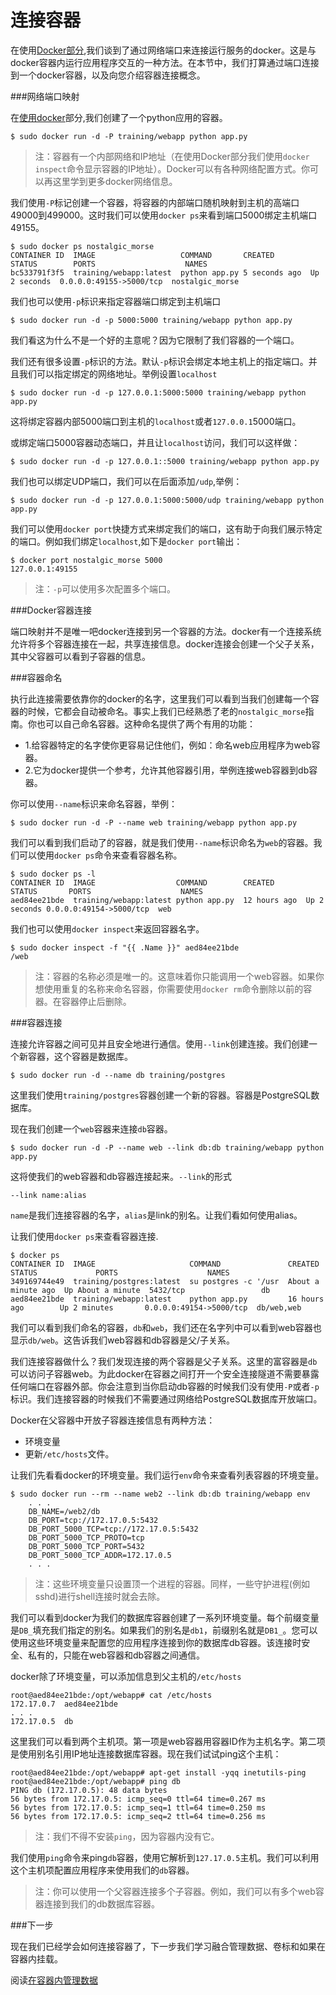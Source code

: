 连接容器
===

在使用[Docker部分](usingdocker.md),我们谈到了通过网络端口来连接运行服务的docker。这是与docker容器内运行应用程序交互的一种方法。在本节中，我们打算通过端口连接到一个docker容器，以及向您介绍容器连接概念。

###网络端口映射

在[使用docker](usingdocker.md)部分,我们创建了一个python应用的容器。

	$ sudo docker run -d -P training/webapp python app.py

>注：容器有一个内部网络和IP地址（在使用Docker部分我们使用`docker inspect`命令显示容器的IP地址）。Docker可以有各种网络配置方式。你可以再这里学到更多docker网络信息。

我们使用`-P`标记创建一个容器，将容器的内部端口随机映射到主机的高端口49000到499000。这时我们可以使用`docker ps`来看到端口5000绑定主机端口49155。

	$ sudo docker ps nostalgic_morse
	CONTAINER ID  IMAGE                   COMMAND       CREATED        STATUS        PORTS                    NAMES
	bc533791f3f5  training/webapp:latest  python app.py 5 seconds ago  Up 2 seconds  0.0.0.0:49155->5000/tcp  nostalgic_morse

我们也可以使用`-p`标识来指定容器端口绑定到主机端口

	$ sudo docker run -d -p 5000:5000 training/webapp python app.py

我们看这为什么不是一个好的主意呢？因为它限制了我们容器的一个端口。

我们还有很多设置`-p`标识的方法。默认`-p`标识会绑定本地主机上的指定端口。并且我们可以指定绑定的网络地址。举例设置`localhost`

	$ sudo docker run -d -p 127.0.0.1:5000:5000 training/webapp python app.py

这将绑定容器内部5000端口到主机的`localhost`或者`127.0.0.1`5000端口。

或绑定端口5000容器动态端口，并且让`localhost`访问，我们可以这样做：

	$ sudo docker run -d -p 127.0.0.1::5000 training/webapp python app.py

我们也可以绑定UDP端口，我们可以在后面添加`/udp`,举例：

	$ sudo docker run -d -p 127.0.0.1:5000:5000/udp training/webapp python app.py

我们可以使用`docker port`快捷方式来绑定我们的端口，这有助于向我们展示特定的端口。例如我们绑定`localhost`,如下是`docker port`输出：

	$ docker port nostalgic_morse 5000
	127.0.0.1:49155

>注：`-p`可以使用多次配置多个端口。

###Docker容器连接

端口映射并不是唯一吧docker连接到另一个容器的方法。docker有一个连接系统允许将多个容器连接在一起，共享连接信息。docker连接会创建一个父子关系，其中父容器可以看到子容器的信息。

###容器命名

执行此连接需要依靠你的docker的名字，这里我们可以看到当我们创建每一个容器的时候，它都会自动被命名。事实上我们已经熟悉了老的`nostalgic_morse`指南。你也可以自己命名容器。这种命名提供了两个有用的功能：

- 1.给容器特定的名字使你更容易记住他们，例如：命名web应用程序为web容器。
- 2.它为docker提供一个参考，允许其他容器引用，举例连接web容器到db容器。

你可以使用`--name`标识来命名容器，举例：

	$ sudo docker run -d -P --name web training/webapp python app.py

我们可以看到我们启动了的容器，就是我们使用`--name`标识命名为`web`的容器。我们可以使用`docker ps`命令来查看容器名称。

	$ sudo docker ps -l
	CONTAINER ID  IMAGE                  COMMAND        CREATED       STATUS       PORTS                    NAMES
	aed84ee21bde  training/webapp:latest python app.py  12 hours ago  Up 2 seconds 0.0.0.0:49154->5000/tcp  web

我们也可以使用`docker inspect`来返回容器名字。

	$ sudo docker inspect -f "{{ .Name }}" aed84ee21bde
	/web

>注：容器的名称必须是唯一的。这意味着你只能调用一个web容器。如果你想使用重复的名称来命名容器，你需要使用`docker rm`命令删除以前的容器。在容器停止后删除。

###容器连接

连接允许容器之间可见并且安全地进行通信。使用`--link`创建连接。我们创建一个新容器，这个容器是数据库。

	$ sudo docker run -d --name db training/postgres

这里我们使用`training/postgres`容器创建一个新的容器。容器是PostgreSQL数据库。

现在我们创建一个`web`容器来连接`db`容器。

	$ sudo docker run -d -P --name web --link db:db training/webapp python app.py

这将使我们的web容器和db容器连接起来。`--link`的形式

	--link name:alias

`name`是我们连接容器的名字，`alias`是link的别名。让我们看如何使用alias。

让我们使用`docker ps`来查看容器连接.

	$ docker ps
	CONTAINER ID  IMAGE                     COMMAND               CREATED             STATUS             PORTS                    NAMES
	349169744e49  training/postgres:latest  su postgres -c '/usr  About a minute ago  Up About a minute  5432/tcp                 db
	aed84ee21bde  training/webapp:latest    python app.py         16 hours ago        Up 2 minutes       0.0.0.0:49154->5000/tcp  db/web,web

我们可以看到我们命名的容器，`db`和`web`，我们还在名字列中可以看到web容器也显示`db/web`。这告诉我们web容器和db容器是父/子关系。

我们连接容器做什么？我们发现连接的两个容器是父子关系。这里的富容器是`db`可以访问子容器web。为此docker在容器之间打开一个安全连接隧道不需要暴露任何端口在容器外部。你会注意到当你启动db容器的时候我们没有使用`-P`或者`-p`标识。我们连接容器的时候我们不需要通过网络给PostgreSQL数据库开放端口。

Docker在父容器中开放子容器连接信息有两种方法：

- 环境变量
- 更新`/etc/hosts`文件。

让我们先看看docker的环境变量。我们运行`env`命令来查看列表容器的环境变量。

 	$ sudo docker run --rm --name web2 --link db:db training/webapp env
   	 	. . .
    	DB_NAME=/web2/db
    	DB_PORT=tcp://172.17.0.5:5432
    	DB_PORT_5000_TCP=tcp://172.17.0.5:5432
    	DB_PORT_5000_TCP_PROTO=tcp
    	DB_PORT_5000_TCP_PORT=5432
    	DB_PORT_5000_TCP_ADDR=172.17.0.5
   		. . .

>注：这些环境变量只设置顶一个进程的容器。同样，一些守护进程(例如sshd)进行shell连接时就会去除。

我们可以看到docker为我们的数据库容器创建了一系列环境变量。每个前缀变量是`DB_`填充我们指定的别名。如果我们的别名是`db1`，前缀别名就是`DB1_`。您可以使用这些环境变量来配置您的应用程序连接到你的数据库db容器。该连接时安全、私有的，只能在web容器和db容器之间通信。

docker除了环境变量，可以添加信息到父主机的`/etc/hosts`

	root@aed84ee21bde:/opt/webapp# cat /etc/hosts
	172.17.0.7  aed84ee21bde
	. . .
	172.17.0.5  db

这里我们可以看到两个主机项。第一项是web容器用容器ID作为主机名字。第二项是使用别名引用IP地址连接数据库容器。现在我们试试ping这个主机：

	root@aed84ee21bde:/opt/webapp# apt-get install -yqq inetutils-ping
	root@aed84ee21bde:/opt/webapp# ping db
	PING db (172.17.0.5): 48 data bytes
	56 bytes from 172.17.0.5: icmp_seq=0 ttl=64 time=0.267 ms
	56 bytes from 172.17.0.5: icmp_seq=1 ttl=64 time=0.250 ms
	56 bytes from 172.17.0.5: icmp_seq=2 ttl=64 time=0.256 ms

>注：我们不得不安装`ping`，因为容器内没有它。

我们使用`ping`命令来ping`db`容器，使用它解析到`127.17.0.5`主机。我们可以利用这个主机项配置应用程序来使用我们的`db`容器。

>注：你可以使用一个父容器连接多个子容器。例如，我们可以有多个web容器连接到我们的db数据库容器。

###下一步

现在我们已经学会如何连接容器了，下一步我们学习融合管理数据、卷标和如果在容器内挂载。

阅读[在容器内管理数据](dockervolumes.md)